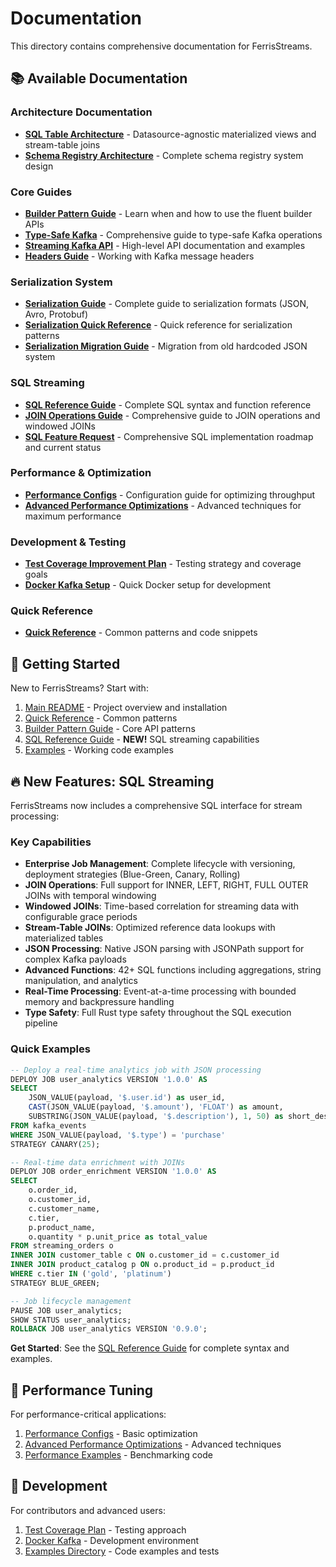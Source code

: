 # Documentation

This directory contains comprehensive documentation for FerrisStreams.

## 📚 Available Documentation

### Architecture Documentation
- **[SQL Table Architecture](architecture/SQL_TABLE_KTABLE_ARCHITECTURE.md)** - Datasource-agnostic materialized views and stream-table joins
- **[Schema Registry Architecture](architecture/schema-registry-architecture.md)** - Complete schema registry system design

### Core Guides
- **[Builder Pattern Guide](developer/BUILDER_PATTERN_GUIDE.md)** - Learn when and how to use the fluent builder APIs
- **[Type-Safe Kafka](feature/TYPE_SAFE_KAFKA.md)** - Comprehensive guide to type-safe Kafka operations
- **[Streaming Kafka API](developer/STREAMING_KAFKA_API.md)** - High-level API documentation and examples
- **[Headers Guide](developer/HEADERS_GUIDE.md)** - Working with Kafka message headers

### Serialization System
- **[Serialization Guide](developer/SERIALIZATION_GUIDE.md)** - Complete guide to serialization formats (JSON, Avro, Protobuf)
- **[Serialization Quick Reference](developer/SERIALIZATION_QUICK_REFERENCE.md)** - Quick reference for serialization patterns
- **[Serialization Migration Guide](SERIALIZATION_MIGRATION_GUIDE.md)** - Migration from old hardcoded JSON system

### SQL Streaming
- **[SQL Reference Guide](SQL_REFERENCE_GUIDE.md)** - Complete SQL syntax and function reference
- **[JOIN Operations Guide](JOIN_OPERATIONS_GUIDE.md)** - Comprehensive guide to JOIN operations and windowed JOINs
- **[SQL Feature Request](SQL_FEATURE_REQUEST.md)** - Comprehensive SQL implementation roadmap and current status

### Performance & Optimization
- **[Performance Configs](KAFKA_PERFORMANCE_CONFIGS.md)** - Configuration guide for optimizing throughput
- **[Advanced Performance Optimizations](developer/ADVANCED_PERFORMANCE_OPTIMIZATIONS.md)** - Advanced techniques for maximum performance

### Development & Testing
- **[Test Coverage Improvement Plan](feature/TEST_COVERAGE_IMPROVEMENT_PLAN.md)** - Testing strategy and coverage goals
- **[Docker Kafka Setup](developer/DOCKER_KAFKA.md)** - Quick Docker setup for development

### Quick Reference
- **[Quick Reference](QUICK_REFERENCE.md)** - Common patterns and code snippets

## 🚀 Getting Started

New to FerrisStreams? Start with:
1. [Main README](../README.md) - Project overview and installation
2. [Quick Reference](QUICK_REFERENCE.md) - Common patterns
3. [Builder Pattern Guide](developer/BUILDER_PATTERN_GUIDE.md) - Core API patterns
4. [SQL Reference Guide](SQL_REFERENCE_GUIDE.md) - **NEW!** SQL streaming capabilities
5. [Examples](../examples/README.md) - Working code examples

## 🔥 New Features: SQL Streaming

FerrisStreams now includes a comprehensive SQL interface for stream processing:

### Key Capabilities
- **Enterprise Job Management**: Complete lifecycle with versioning, deployment strategies (Blue-Green, Canary, Rolling)
- **JOIN Operations**: Full support for INNER, LEFT, RIGHT, FULL OUTER JOINs with temporal windowing  
- **Windowed JOINs**: Time-based correlation for streaming data with configurable grace periods
- **Stream-Table JOINs**: Optimized reference data lookups with materialized tables
- **JSON Processing**: Native JSON parsing with JSONPath support for complex Kafka payloads  
- **Advanced Functions**: 42+ SQL functions including aggregations, string manipulation, and analytics
- **Real-Time Processing**: Event-at-a-time processing with bounded memory and backpressure handling
- **Type Safety**: Full Rust type safety throughout the SQL execution pipeline

### Quick Examples
```sql
-- Deploy a real-time analytics job with JSON processing
DEPLOY JOB user_analytics VERSION '1.0.0' AS
SELECT 
    JSON_VALUE(payload, '$.user.id') as user_id,
    CAST(JSON_VALUE(payload, '$.amount'), 'FLOAT') as amount,
    SUBSTRING(JSON_VALUE(payload, '$.description'), 1, 50) as short_desc
FROM kafka_events 
WHERE JSON_VALUE(payload, '$.type') = 'purchase'
STRATEGY CANARY(25);

-- Real-time data enrichment with JOINs
DEPLOY JOB order_enrichment VERSION '1.0.0' AS
SELECT 
    o.order_id,
    o.customer_id,
    c.customer_name,
    c.tier,
    p.product_name,
    o.quantity * p.unit_price as total_value
FROM streaming_orders o
INNER JOIN customer_table c ON o.customer_id = c.customer_id
INNER JOIN product_catalog p ON o.product_id = p.product_id
WHERE c.tier IN ('gold', 'platinum')
STRATEGY BLUE_GREEN;

-- Job lifecycle management
PAUSE JOB user_analytics;
SHOW STATUS user_analytics;
ROLLBACK JOB user_analytics VERSION '0.9.0';
```

**Get Started**: See the [SQL Reference Guide](SQL_REFERENCE_GUIDE.md) for complete syntax and examples.

## 🔧 Performance Tuning

For performance-critical applications:
1. [Performance Configs](KAFKA_PERFORMANCE_CONFIGS.md) - Basic optimization
2. [Advanced Performance Optimizations](developer/ADVANCED_PERFORMANCE_OPTIMIZATIONS.md) - Advanced techniques
3. [Performance Examples](../examples/performance/) - Benchmarking code

## 🧪 Development

For contributors and advanced users:
1. [Test Coverage Plan](feature/TEST_COVERAGE_IMPROVEMENT_PLAN.md) - Testing approach
2. [Docker Kafka](developer/DOCKER_KAFKA.md) - Development environment
3. [Examples Directory](../examples/) - Code examples and tests